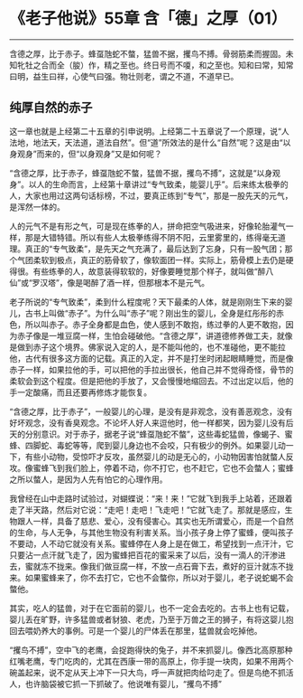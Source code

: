 # 《老子他说》55章 含「德」之厚（01）

------

含德之厚，比于赤子。蜂虿虺蛇不螫，猛兽不据，攫鸟不搏。骨弱筋柔而握固。未知牝牡之合而全（朘）作，精之至也。终日号而不嗄，和之至也。知和曰常，知常曰明，益生曰祥，心使气曰强。物壮则老，谓之不道，不道早已。

## 纯厚自然的赤子

这一章也就是上经第二十五章的引申说明。上经第二十五章说了一个原理，说“人法地，地法天，天法道，道法自然”。但“道”所效法的是什么“自然”呢？这是由“以身观身”而来的，但“以身观身”又是如何呢？

“含德之厚，比于赤子，蜂虿虺蛇不螫，猛兽不据，攫鸟不搏”，这就是“以身观身”。以人的生命而言，上经第十章讲过“专气致柔，能婴儿乎”。后来练太极拳的人，大家也用过这两句话标榜，不过，要真正练到“专气”，那是一股先天的元气，是浑然一体的。

人的元气不是有形之气，可是现在练拳的人，拼命把空气吸进来，好像轮胎灌气一样，那是大错特错。所以有些人太极拳练得不阴不阳，云里雾里的，练得毫无道理。真正的“专气致柔”，是先天之气充满了，最后达到了忘身，只有一股气团；那个气团柔软到极点，真正的筋骨软了，像软面团一样。实际上，筋骨模上去仍是硬得很。有些练拳的人，故意装得软软的，好像要睡觉那个样子，就叫做“醉八仙”或“罗汉塔”，像是喝醉了酒一样，但那根本不是元气。

老子所说的“专气致柔”，柔到什么程度呢？天下最柔的人体，就是刚刚生下来的婴儿，古书上叫做“赤子”。为什么叫“赤子”呢？刚出生的婴儿，全身是红彤彤的赤色，所以叫赤子。赤子全身都是血色，使人感到不敢抱，练过拳的人更不敢抱，因为赤子像是一堆豆腐一样，生怕会碰破他。“含德之厚”，讲道德修养做工夫，就像是做到赤子这个境界。佛家说入定的人，是不能叫他的，也不准碰他，更不能拉他，古代有很多这方面的记载。真正的入定，并不是打坐时闭起眼睛睡觉，而是像赤子一样，如果拉他的手，可以把他的手拉出很长，他自己并不觉得奇怪，骨节的柔软会到这个程度。但是把他的手放了，又会慢慢地缩回去。不过出定以后，他的手一定酸痛，而且还要再修炼才能恢复。

“含德之厚，比于赤子”，一般婴儿的心理，是没有是非观念，没有善恶观念，没有好坏观念，没有香臭观念。不论坏人好人来逗他时，他一样都笑，因为婴儿没有后天的分别意识。对于赤子，据老子说“蜂虿虺蛇不螫”，这些毒蛇猛兽，像蝎子、蜜蜂、四脚蛇、毒蛇等等，爬到婴儿身边也不会咬，只有极少的例外。如果婴儿动一下，有些小动物，受惊吓才反攻，虽然婴儿的动是无心的，小动物因害怕就螫人反攻。像蜜蜂飞到我们脸上，停着不动，你不打它，也不赶它，它也不会螫人；蜜蜂之所以螫人，是因为人先有怕它的心理作用。

我曾经在山中走路时试验过，对蝴蝶说：“来！来！”它就飞到我手上站着，还跟着走了半天路，然后对它说：“走吧！走吧！飞走吧！”它就飞走了。那就是感应，生物跟人一样，具备了慈悲、爱心，没有侵害心。其实也无所谓爱心，而是一个自然的生命，与人无争，与其他生物没有利害关系。当小孩子身上停了蜜蜂，便叫孩子不要动，人不动它就没有关系。蜜蜂停在人身上是在做工，希望找到一点汗汁，它只要沾一点汗就飞走了，因为蜜蜂把百花的蜜采来了以后，没有一滴人的汗渗进去，蜜就冻不拢来。像我们做豆腐一样，不放一点石膏下去，煮好的豆汁就冻不拢来。如果蜜蜂来了，你不去打它，它也不会螫你，所以对于婴儿，老子说蛇蝎不会螫他。

其实，吃人的猛兽，对于在它面前的婴儿，也不一定会去吃的。古书上也有记载，婴儿丢在旷野，许多猛兽或者豺狼、老虎，乃至于万兽之王的狮子，有将这婴儿抱回去喂奶养大的事例。可是一个婴儿的尸体丢在那里，猛兽就会吃掉他。

“攫鸟不搏”，空中飞的老鹰，会捉跑得快的兔子，并不来抓婴儿。像西北高原那种红嘴老鹰，专门吃肉的，尤其在西康一带的高原上，你手提一块肉，如果不用两个碗盖起来，说不定从天上冲下一只大鸟，呼一声就把肉给叼走了。但是鸟绝不抓活人，也许脑袋被它抓一下抓破了。他说唯有婴儿，“攫鸟不搏”